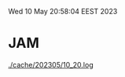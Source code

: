 Wed 10 May 20:58:04 EEST 2023
# JAM
<a href='./cache/202305/10_20.log'>./cache/202305/10_20.log</a>
